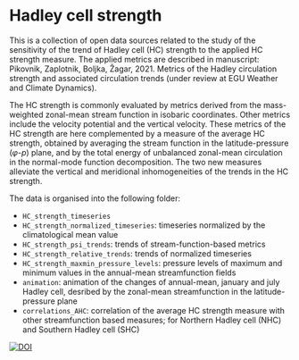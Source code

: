 # Hadley cell strength

This is a collection of open data sources related to the study of the sensitivity of the trend of Hadley cell (HC) strength to the applied HC strength measure. The applied metrics are described in manuscript: Pikovnik, Zaplotnik, Boljka, Žagar, 2021. Metrics of the Hadley circulation strength and associated circulation trends (under review at EGU Weather and Climate Dynamics).

The HC strength is commonly evaluated by metrics derived from the mass-weighted zonal-mean stream function in isobaric coordinates. Other metrics include the velocity potential and the vertical velocity. These metrics of the HC strength are here complemented by a measure of the average HC strength, obtained by averaging the stream function in the latitude-pressure ($\varphi$-$p$) plane, and by the total energy of unbalanced zonal-mean circulation in the normal-mode function decomposition. The two new measures alleviate the vertical and meridional inhomogeneities of the trends in the HC strength.

The data is organised into the following folder:

* `HC_strength_timeseries`
* `HC_strength_normalized_timeseries`: timeseries normalized by the climatological mean value
* `HC_strength_psi_trends`: trends of stream-function-based metrics
* `HC_strength_relative_trends`: trends of normalized timeseries
* `HC_strength_maxmin_pressure_levels`: pressure levels of maximum and minimum values in the annual-mean streamfunction fields
* `animation`: animation of the changes of annual-mean, january and july Hadley cell, desribed by the zonal-mean streamfunction in the latitude-pressure plane
* `correlations_AHC`: correlation of the average HC strength measure with other streamfunction based measures; for Northern Hadley cell (NHC) and Southern Hadley cell (SHC)

[![DOI](https://zenodo.org/badge/DOI/10.5281/zenodo.6525718.svg)](https://doi.org/10.5281/zenodo.6525718)
